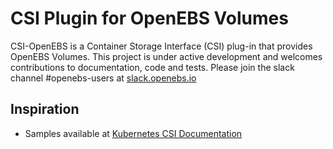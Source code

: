 # CSI Plugin for OpenEBS Volumes

CSI-OpenEBS is a Container Storage Interface (CSI) plug-in that provides OpenEBS Volumes. This project is under active development and welcomes contributions to documentation, code and tests. Please join the slack channel #openebs-users at [slack.openebs.io](https://slack.openebs.io/)

## Inspiration
- Samples available at [Kubernetes CSI Documentation](https://kubernetes-csi.github.io/docs/Home.html)
